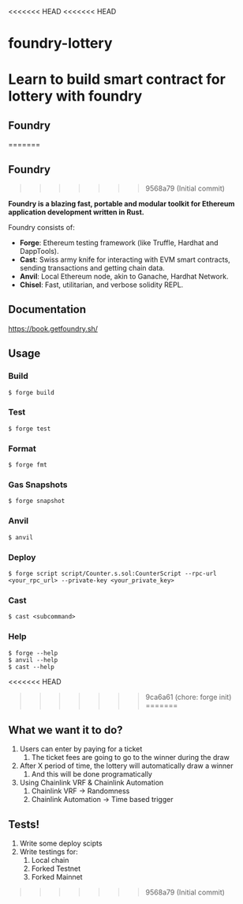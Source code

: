 <<<<<<< HEAD
<<<<<<< HEAD
# foundry-lottery
Learn to build smart contract for lottery with foundry
=======
## Foundry
=======
 ## Foundry
>>>>>>> 9568a79 (Initial commit)

**Foundry is a blazing fast, portable and modular toolkit for Ethereum application development written in Rust.**

Foundry consists of:

-   **Forge**: Ethereum testing framework (like Truffle, Hardhat and DappTools).
-   **Cast**: Swiss army knife for interacting with EVM smart contracts, sending transactions and getting chain data.
-   **Anvil**: Local Ethereum node, akin to Ganache, Hardhat Network.
-   **Chisel**: Fast, utilitarian, and verbose solidity REPL.

## Documentation

https://book.getfoundry.sh/

## Usage

### Build

```shell
$ forge build
```

### Test

```shell
$ forge test
```

### Format

```shell
$ forge fmt
```

### Gas Snapshots

```shell
$ forge snapshot
```

### Anvil

```shell
$ anvil
```

### Deploy

```shell
$ forge script script/Counter.s.sol:CounterScript --rpc-url <your_rpc_url> --private-key <your_private_key>
```

### Cast

```shell
$ cast <subcommand>
```

### Help

```shell
$ forge --help
$ anvil --help
$ cast --help
```
<<<<<<< HEAD
>>>>>>> 9ca6a61 (chore: forge init)
=======

## What we want it to do?
1.  Users can enter by paying for a ticket 
    1.  The ticket fees are going to go to the winner during the draw
2.  After X period of time, the lottery will automatically draw a winner
    1.  And this will be done programatically
3.  Using Chainlink VRF & Chainlink Automation
    1.  Chainlink VRF → Randomness
    2.  Chainlink Automation → Time based trigger

## Tests!
1. Write some deploy scipts
2. Write testings for: 
   1. Local chain
   2. Forked Testnet
   3. Forked Mainnet


<!-- 3:25:00 -->
<!-- 4:00:00 -->
<!-- 5:05:05 -->
<!-- 5:10:05 -->
<!-- 5:26:05 -->
>>>>>>> 9568a79 (Initial commit)

